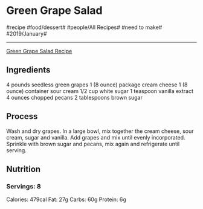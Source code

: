 # Green Grape Salad
#recipe #food/dessert# #people/All Recipes# #need to make# #2019/January#
- - - -
[Green Grape Salad Recipe](https://www.allrecipes.com/recipe/24378/green-grape-salad/)

## Ingredients
4 pounds seedless green grapes
1 (8 ounce) package cream cheese
1 (8 ounce) container sour cream
1/2 cup white sugar
1 teaspoon vanilla extract
4 ounces chopped pecans
2 tablespoons brown sugar

## Process
Wash and dry grapes. In a large bowl, mix together the cream cheese, sour cream, sugar and vanilla. Add grapes and mix until evenly incorporated. Sprinkle with brown sugar and pecans, mix again and refrigerate until serving.

## Nutrition
### Servings: 8
Calories: 479cal
Fat: 27g
Carbs: 60g
Protein: 6g